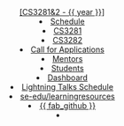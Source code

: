 <header>
<navbar placement="top" type="primary">
  <a slot="brand" href="{{baseUrl}}/index.html" title="Home" class="navbar-brand">[CS3281&2 - {{ year }}]</a>
  <li><a href="{{baseUrl}}/schedule/index.html" class="nav-link">Schedule</a></li>
  
  <li><a href="{{baseUrl}}/admin/cs3281.html" class="nav-link">CS3281</a></li>
  <li><a href="{{baseUrl}}/admin/cs3282.html" class="nav-link">CS3282</a></li>
  <dropdown header="Links" class="nav-link">
    <li><a href="{{baseUrl}}/admin/callForApplications.html"class="dropdown-item">Call for Applications</a></li>
    <li><a href="{{baseUrl}}/admin/mentors.html"class="dropdown-item">Mentors</a></li>
    <li><a href="{{ students_site }}" target="_blank"class="dropdown-item">Students</a></li>
    <li><a href="{{ dashboard_site }}/" target="_blank"class="dropdown-item">Dashboard</a></li>
    <li><a href="{{ students_site }}/students/talksSchedule.html" target="_blank"class="dropdown-item">Lightning Talks Schedule</a></li>
    <li><a href="https://se-education.org/learningresources/" target="_blank"class="dropdown-item">se-edu/learningresources</a></li>
  </dropdown>
  <li><a href="https://github.com/nus-cs3281/website" class="nav-link">{{ fab_github }}</a></li>
  <li slot="right" class="nav-link">
    <form class="navbar-form">
      <searchbar :data="searchData" placeholder="Search" :on-hit="searchCallback" menu-align-right ></searchbar>
    </form>
  </li>
</navbar>
</header>
